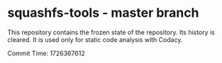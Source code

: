 # squashfs-tools - master branch

This repository contains the frozen state of the repository.
Its history is cleared. It is used only for static code
analysis with Codacy.

Commit Time: 1726367612